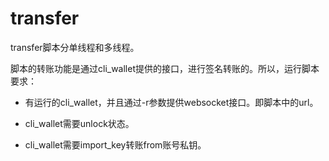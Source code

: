# transfer 
transfer脚本分单线程和多线程。

脚本的转账功能是通过cli_wallet提供的接口，进行签名转账的。所以，运行脚本要求：

* 有运行的cli_wallet，并且通过-r参数提供websocket接口。即脚本中的url。

* cli_wallet需要unlock状态。

* cli_wallet需要import_key转账from账号私钥。

